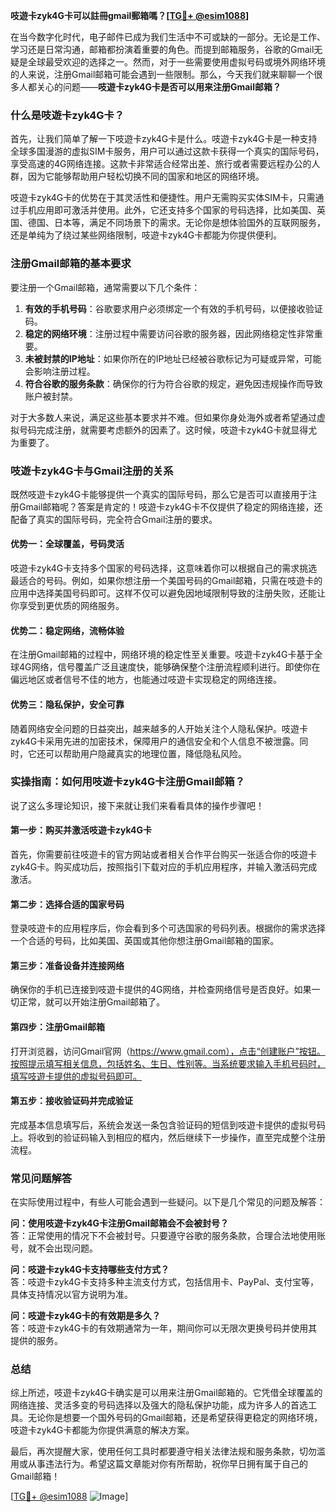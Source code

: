 **吱遊卡zyk4G卡可以註冊gmail郵箱嗎？[[TG💪+ @esim1088](https://t.me/s/esim1088)]**

在当今数字化时代，电子邮件已成为我们生活中不可或缺的一部分。无论是工作、学习还是日常沟通，邮箱都扮演着重要的角色。而提到邮箱服务，谷歌的Gmail无疑是全球最受欢迎的选择之一。然而，对于一些需要使用虚拟号码或境外网络环境的人来说，注册Gmail邮箱可能会遇到一些限制。那么，今天我们就来聊聊一个很多人都关心的问题——**吱遊卡zyk4G卡是否可以用来注册Gmail邮箱？**

### 什么是吱遊卡zyk4G卡？

首先，让我们简单了解一下吱遊卡zyk4G卡是什么。吱遊卡zyk4G卡是一种支持全球多国漫游的虚拟SIM卡服务，用户可以通过这款卡获得一个真实的国际号码，享受高速的4G网络连接。这款卡非常适合经常出差、旅行或者需要远程办公的人群，因为它能够帮助用户轻松切换不同的国家和地区的网络环境。

吱遊卡zyk4G卡的优势在于其灵活性和便捷性。用户无需购买实体SIM卡，只需通过手机应用即可激活并使用。此外，它还支持多个国家的号码选择，比如美国、英国、德国、日本等，满足不同场景下的需求。无论你是想体验国外的互联网服务，还是单纯为了绕过某些网络限制，吱遊卡zyk4G卡都能为你提供便利。

### 注册Gmail邮箱的基本要求

要注册一个Gmail邮箱，通常需要以下几个条件：

1. **有效的手机号码**：谷歌要求用户必须绑定一个有效的手机号码，以便接收验证码。
2. **稳定的网络环境**：注册过程中需要访问谷歌的服务器，因此网络稳定性非常重要。
3. **未被封禁的IP地址**：如果你所在的IP地址已经被谷歌标记为可疑或异常，可能会影响注册过程。
4. **符合谷歌的服务条款**：确保你的行为符合谷歌的规定，避免因违规操作而导致账户被封禁。

对于大多数人来说，满足这些基本要求并不难。但如果你身处海外或者希望通过虚拟号码完成注册，就需要考虑额外的因素了。这时候，吱遊卡zyk4G卡就显得尤为重要了。

### 吱遊卡zyk4G卡与Gmail注册的关系

既然吱遊卡zyk4G卡能够提供一个真实的国际号码，那么它是否可以直接用于注册Gmail邮箱呢？答案是肯定的！吱遊卡zyk4G卡不仅提供了稳定的网络连接，还配备了真实的国际号码，完全符合Gmail注册的要求。

#### 优势一：全球覆盖，号码灵活

吱遊卡zyk4G卡支持多个国家的号码选择，这意味着你可以根据自己的需求挑选最适合的号码。例如，如果你想注册一个美国号码的Gmail邮箱，只需在吱遊卡的应用中选择美国号码即可。这样不仅可以避免因地域限制导致的注册失败，还能让你享受到更优质的网络服务。

#### 优势二：稳定网络，流畅体验

在注册Gmail邮箱的过程中，网络环境的稳定性至关重要。吱遊卡zyk4G卡基于全球4G网络，信号覆盖广泛且速度快，能够确保整个注册流程顺利进行。即使你在偏远地区或者信号不佳的地方，也能通过吱遊卡实现稳定的网络连接。

#### 优势三：隐私保护，安全可靠

随着网络安全问题的日益突出，越来越多的人开始关注个人隐私保护。吱遊卡zyk4G卡采用先进的加密技术，保障用户的通信安全和个人信息不被泄露。同时，它还可以帮助用户隐藏真实的地理位置，降低隐私风险。

### 实操指南：如何用吱遊卡zyk4G卡注册Gmail邮箱？

说了这么多理论知识，接下来就让我们来看看具体的操作步骤吧！

#### 第一步：购买并激活吱遊卡zyk4G卡

首先，你需要前往吱遊卡的官方网站或者相关合作平台购买一张适合你的吱遊卡zyk4G卡。购买成功后，按照指引下载对应的手机应用程序，并输入激活码完成激活。

#### 第二步：选择合适的国家号码

登录吱遊卡的应用程序后，你会看到多个可选国家的号码列表。根据你的需求选择一个合适的号码，比如美国、英国或其他你想注册Gmail邮箱的国家。

#### 第三步：准备设备并连接网络

确保你的手机已连接到吱遊卡提供的4G网络，并检查网络信号是否良好。如果一切正常，就可以开始注册Gmail邮箱了。

#### 第四步：注册Gmail邮箱

打开浏览器，访问Gmail官网（https://www.gmail.com），点击“创建账户”按钮。按照提示填写相关信息，包括姓名、生日、性别等。当系统要求输入手机号码时，填写吱遊卡提供的虚拟号码即可。

#### 第五步：接收验证码并完成验证

完成基本信息填写后，系统会发送一条包含验证码的短信到吱遊卡提供的虚拟号码上。将收到的验证码输入到相应的框内，然后继续下一步操作，直至完成整个注册流程。

### 常见问题解答

在实际使用过程中，有些人可能会遇到一些疑问。以下是几个常见的问题及解答：

**问：使用吱遊卡zyk4G卡注册Gmail邮箱会不会被封号？**  
答：正常使用的情况下不会被封号。只要遵守谷歌的服务条款，合理合法地使用账号，就不会出现问题。

**问：吱遊卡zyk4G卡支持哪些支付方式？**  
答：吱遊卡zyk4G卡支持多种主流支付方式，包括信用卡、PayPal、支付宝等，具体支持情况以官方说明为准。

**问：吱遊卡zyk4G卡的有效期是多久？**  
答：吱遊卡zyk4G卡的有效期通常为一年，期间你可以无限次更换号码并使用其提供的服务。

### 总结

综上所述，吱遊卡zyk4G卡确实是可以用来注册Gmail邮箱的。它凭借全球覆盖的网络连接、灵活多变的号码选择以及强大的隐私保护功能，成为许多人的首选工具。无论你是想要一个国外号码的Gmail邮箱，还是希望获得更稳定的网络环境，吱遊卡zyk4G卡都能为你提供满意的解决方案。

最后，再次提醒大家，使用任何工具时都要遵守相关法律法规和服务条款，切勿滥用或从事违法行为。希望这篇文章能对你有所帮助，祝你早日拥有属于自己的Gmail邮箱！

[[TG💪+ @esim1088](https://t.me/s/esim1088) ![Image](https://i.postimg.cc/4NQfJmqS/Snipaste-2025-05-13-00-14-12.png)]